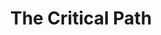 ---
title:         "The Critical Path"
description:   "The Critical Path is a talk show contemplating the causality of success and failure in the evolving story of mobile computing and related industries. Using Apple as a lens to look at existing and emerging tech markets, we try to understand what it means to be great. Hosted by Horace Dediu."
url-thumbnail: "http://icebox.5by5.tv/images/broadcasts/24/cover.jpg"
url-rss:       "http://feeds.5by5.tv/criticalpath"
url-web:       "http://5by5.tv/criticalpath"
url-itunes:    "https://itunes.apple.com/us/podcast/the-critical-path/id442816705?mt=2&uo=4"
---